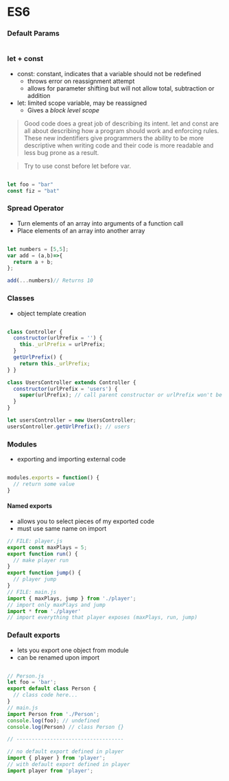 # ES6

### Default Params

```js


```

### let + const

- const: constant, indicates that a variable should not be redefined
  - throws error on reassignment attempt
  - allows for parameter shifting but will not allow total, subtraction or addition
- let: limited scope variable, may be reassigned
  - Gives a *block level scope*

> Good code does a great job of describing its intent.
>let and const are all about describing how a program should work and enforcing rules. These new indentifiers give programmers the ability to be more descriptive when writing code and their code is more readable and less bug prone as a result.

> Try to use const before let before var.

```js

let foo = "bar"
const fiz = "bat"

```

### Spread Operator

- Turn elements of an array into arguments of a function call
- Place elements of an array into another array

```js

let numbers = [5,5];
var add = (a,b)=>{
  return a + b;
};

add(...numbers)// Returns 10

```

### Classes

- object template creation


```js

class Controller {
  constructor(urlPrefix = '') {
    this._urlPrefix = urlPrefix;
  }
  getUrlPrefix() {
    return this._urlPrefix;
} }

class UsersController extends Controller {
  constructor(urlPrefix = 'users') {
    super(urlPrefix); // call parent constructor or urlPrefix won't be set!
  }
}

let usersController = new UsersController;
usersController.getUrlPrefix(); // users

```

### Modules

  - exporting and importing external code

```js

modules.exports = function() {
  // return some value
}

```

#### Named exports

- allows you to select pieces of my exported code
- must use same name on import

```js
// FILE: player.js
export const maxPlays = 5;
export function run() {
  // make player run
}
export function jump() {
  // player jump
}
// FILE: main.js
import { maxPlays, jump } from './player';
// import only maxPlays and jump
import * from './player'
// import everything that player exposes (maxPlays, run, jump)

```

### Default exports

- lets you export one object from module
- can be renamed upon import

```js

// Person.js
let foo = 'bar';
export default class Person {
  // class code here...
}
// main.js
import Person from './Person';
console.log(foo); // undefined
console.log(Person) // class Person {}

// -----------------------------------

// no default export defined in player
import { player } from 'player';
// with default export defined in player
import player from 'player';

```
